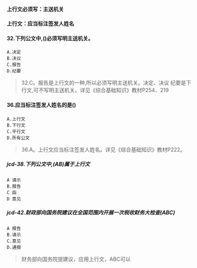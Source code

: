 #### 上行文必须写：主送机关 
#### 上行文：应当标注签发人姓名

#### 32.下列公文中,()必须写明主送机关。
    A.决定
    B.决议
    C.报告
    D.纪要
>   32.C。报告是上行文的一种,所以必须写明主送机关。决定、决议
    纪要是下行文,可不写明主送机关。详见《综合基础知识》教材P254、219

#### 36.应当标注签发人姓名的是()
    A.上行文
    B.下行文
    C.平行文
    D.所有公文
>   36.A。上行文应当标注签发人姓名。详见《综合基础知识》教材P222。

##### jcd-38.下列公文中,(AB)属于上行文
    A 请示
    B.报告
    C 函
    D 意见

##### jcd-42.财政部向国务院建议在全国范围内开展一次税收财务大检查(ABC)
    A 报告
    B.请示
    C.意见
    D.通报
    
>   财务部向国务院提建议，应用上行文，ABC可以
















    
